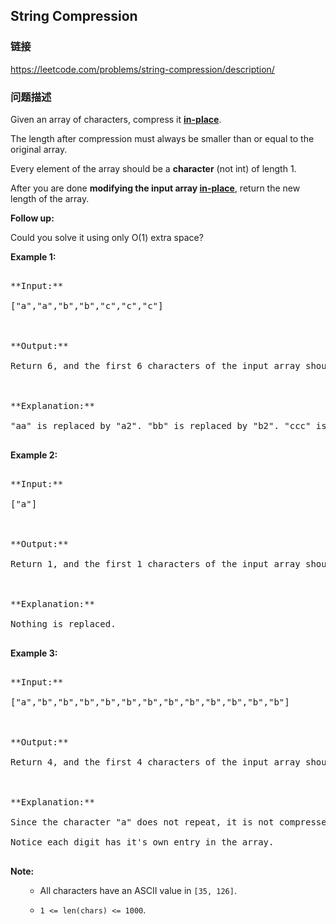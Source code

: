 ## String Compression  
### 链接  
https://leetcode.com/problems/string-compression/description/  
### 问题描述
Given an array of characters, compress it [**in-place**](https://en.wikipedia.org/wiki/In-place_algorithm).

The length after compression must always be smaller than or equal to the original array.

Every element of the array should be a **character** (not int) of length 1.

After you are done **modifying the input array [in-place](https://en.wikipedia.org/wiki/In-place_algorithm)**, return the new length of the array.

**Follow up:**<br />
Could you solve it using only O(1) extra space?


**Example 1:**<br />
<pre>
**Input:**
["a","a","b","b","c","c","c"]

**Output:**
Return 6, and the first 6 characters of the input array should be: ["a","2","b","2","c","3"]

**Explanation:**
"aa" is replaced by "a2". "bb" is replaced by "b2". "ccc" is replaced by "c3".
</pre>


**Example 2:**<br />
<pre>
**Input:**
["a"]

**Output:**
Return 1, and the first 1 characters of the input array should be: ["a"]

**Explanation:**
Nothing is replaced.
</pre>


**Example 3:**<br />
<pre>
**Input:**
["a","b","b","b","b","b","b","b","b","b","b","b","b"]

**Output:**
Return 4, and the first 4 characters of the input array should be: ["a","b","1","2"].

**Explanation:**
Since the character "a" does not repeat, it is not compressed. "bbbbbbbbbbbb" is replaced by "b12".
Notice each digit has it's own entry in the array.
</pre>


**Note:**<br>
<ol>
- All characters have an ASCII value in `[35, 126]`.
- `1 <= len(chars) <= 1000`.
</ol>

